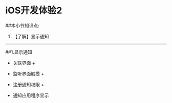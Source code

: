 # iOS开发体验2
##本小节知识点:
1. 【了解】显示通知

---

##1.显示通知
- 关联界面
    +

- 监听界面触摸
    +

- 注册通知权限
    +
- 通知应用程序显示
